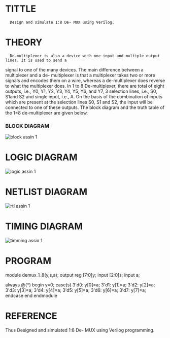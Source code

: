 # TITTLE

      Design and simulate 1:8 De- MUX using Verilog.
# THEORY
      De-multiplexer is also a device with one input and multiple output lines. It is used to send a
signal to one of the many devices. The main difference between a multiplexer and a de-
multiplexer is that a multiplexer takes two or more signals and encodes them on a wire,
whereas a de-multiplexer does reverse to what the multiplexer does.
     In 1 to 8 De-multiplexer, there are total of eight outputs, i.e., Y0, Y1, Y2, Y3, Y4, Y5, Y6, and Y7, 3 selection lines, i.e., S0, S1and S2 and single input, i.e., A. On the basis of the combination of inputs which are present at the selection lines S0, S1 and S2, the input will be connected to one of these outputs. The block diagram and the truth table of the 1×8 de-multiplexer are given below.

### BLOCK DIAGRAM


![block assin 1](https://github.com/pavithra2200891/Design-and-simulate-1-8-De--MUX-using-Verilog./assets/128951583/007c4219-de55-4cf6-9dfa-40c8f8168388)


# LOGIC DIAGRAM

![logic assin 1](https://github.com/pavithra2200891/Design-and-simulate-1-8-De--MUX-using-Verilog./assets/128951583/4651397e-9518-4ee1-8696-8e269d8945c1)



# NETLIST DIAGRAM

![rtl assin 1](https://github.com/pavithra2200891/Design-and-simulate-1-8-De--MUX-using-Verilog./assets/128951583/519ba081-8f0c-4606-b278-a6fe67ccc38e)



# TIMING DIAGRAM

![timming assin 1](https://github.com/pavithra2200891/Design-and-simulate-1-8-De--MUX-using-Verilog./assets/128951583/0afc31e1-b2e9-405e-9259-868a8e64a13e)



# PROGRAM


module demux_1_8(y,s,a);
output reg [7:0]y;
input [2:0]s;
input a;

always @(*)
begin 
y=0;
case(s)
3'd0: y[0]=a;
3'd1: y[1]=a;
3'd2: y[2]=a;
3'd3: y[3]=a;
3'd4: y[4]=a;
3'd5: y[5]=a;
3'd6: y[6]=a;
3'd7: y[7]=a;
endcase
end
endmodule


# REFERENCE

Thus Designed and simulated 1:8 De- MUX using Verilog programming.


